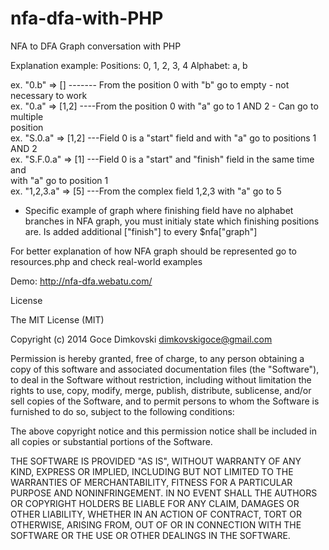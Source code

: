 nfa-dfa-with-PHP
================

NFA to DFA Graph conversation with PHP


Explanation example: 
		Positions: 0, 1, 2, 3, 4
		Alphabet:  a, b
 
ex. "0.b" => [] ------- From the position 0 with "b" go to empty - not necessary to work <br>
ex.	"0.a" => [1,2]  ----From the position 0 with "a" go to 1 AND 2 - Can go to multiple <br>
						position <br>
ex. "S.0.a" => [1,2] ---Field 0 is a "start" field and with "a" go to positions 1 AND 2 <br>
ex. "S.F.0.a" => [1] ---Field 0 is a "start" and "finish" field in the same time and <br>
						with "a" go to position 1 <br>
ex. "1,2,3.a" => [5] ---From the complex field 1,2,3 with "a" go to 5 <br>

* Specific example of graph where finishing field have no alphabet branches in NFA graph, 
you must initialy state which finishing positions are.
Is added additional ["finish"] to every $nfa["graph"]

For better explanation of how NFA graph should be represented go to resources.php and check 
real-world examples

Demo:
http://nfa-dfa.webatu.com/
	
License

The MIT License (MIT)

Copyright (c) 2014 Goce Dimkovski dimkovskigoce@gmail.com

Permission is hereby granted, free of charge, to any person obtaining a copy of this software and associated documentation files (the "Software"), to deal in the Software without restriction, including without limitation the rights to use, copy, modify, merge, publish, distribute, sublicense, and/or sell copies of the Software, and to permit persons to whom the Software is furnished to do so, subject to the following conditions:

The above copyright notice and this permission notice shall be included in all copies or substantial portions of the Software.

THE SOFTWARE IS PROVIDED "AS IS", WITHOUT WARRANTY OF ANY KIND, EXPRESS OR IMPLIED, INCLUDING BUT NOT LIMITED TO THE WARRANTIES OF MERCHANTABILITY, FITNESS FOR A PARTICULAR PURPOSE AND NONINFRINGEMENT. IN NO EVENT SHALL THE AUTHORS OR COPYRIGHT HOLDERS BE LIABLE FOR ANY CLAIM, DAMAGES OR OTHER LIABILITY, WHETHER IN AN ACTION OF CONTRACT, TORT OR OTHERWISE, ARISING FROM, OUT OF OR IN CONNECTION WITH THE SOFTWARE OR THE USE OR OTHER DEALINGS IN THE SOFTWARE.
